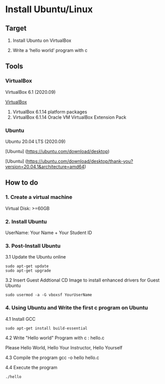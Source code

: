 # Install Ubuntu/Linux

## Target
1. Install Ubuntu on VirtualBox

2. Write a ‘hello world’ program with c

## Tools

### VirtualBox
VirtualBox 6.1 (2020.09)

[VirtualBox](https://www.virtualbox.org/)
1. VirtualBox 6.1.14 platform packages
2. VirtualBox 6.1.14 Oracle VM VirtualBox Extension Pack

### Ubuntu
Ubuntu 20.04 LTS (2020.09)

[Ubuntu] (https://ubuntu.com/download/desktop)

[Ubuntu] (https://ubuntu.com/download/desktop/thank-you?version=20.04.1&architecture=amd64)

## How to do

### 1. Create a virtual machine
Virtual Disk: >=60GB

### 2. Install Ubuntu
UserName: Your Name + Your Student ID

### 3. Post-Install Ubuntu

3.1 Update the Ubuntu online
```
sudo apt-get update
sudo apt-get upgrade
```
3.2 Insert Guest Addtional CD Image to install enhanced drivers for Guest Ubuntu
```
sudo usermod -a -G vboxsf YourUserName
```

### 4. Using Ubuntu and Write the first c program on Ubuntu

4.1 Install GCC
```
sudo apt-get install build-essential
```

4.2 Write "Hello world" Program with c : hello.c

Please Hello World, Hello Your Instructor, Hello Yourself

4.3 Compile the program 
gcc -o hello  hello.c

4.4 Execute the program
```
./hello
```
